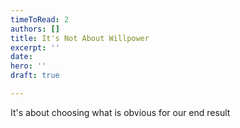 ```yaml
---
timeToRead: 2
authors: []
title: It's Not About Willpower
excerpt: ''
date: 
hero: ''
draft: true

---
```

It's about choosing what is obvious for our end result